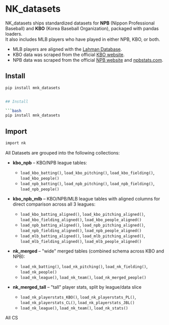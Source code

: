 # NK_datasets

NK_datasets ships standardized datasets for **NPB** (Nippon Professional Baseball) and **KBO** (Korea Baseball Organization), packaged with pandas loaders.  
It also includes MLB players who have played in either NPB, KBO, or both.

- MLB players are aligned with the [Lahman Database](https://sabr.org/lahman-database/).
- KBO data was scraped from the official [KBO website](https://www.koreabaseball.com/).
- NPB data was scraped from the official [NPB website](https://npb.jp/eng/) and [npbstats.com](http://npbstats.com/eng/).

## Install

````bash
pip install mnk_datasets


## Install

```bash
pip install mnk_datasets
````

## Import

```bash
import nk
```

All Datasets are grouped into the following collections:

- **kbo_npb** – KBO/NPB league tables:

  - `load_kbo_batting()`, `load_kbo_pitching()`, `load_kbo_fielding()`, `load_kbo_people()`
  - `load_npb_batting()`, `load_npb_pitching()`, `load_npb_fielding()`, `load_npb_people()`

- **kbo_npb_mlb** – KBO/NPB/MLB league tables with aligned columns for direct comparison across all 3 leagues:

  - `load_kbo_batting_aligned()`, `load_kbo_pitching_aligned()`, `load_kbo_fielding_aligned()`, `load_kbo_people_aligned()`
  - `load_npb_batting_aligned()`, `load_npb_pitching_aligned()`, `load_npb_fielding_aligned()`, `load_npb_people_aligned()`
  - `load_mlb_batting_aligned()`, `load_mlb_pitching_aligned()`, `load_mlb_fielding_aligned()`, `load_mlb_people_aligned()`

- **nk_merged** – "wide" merged tables (combined schema across KBO and NPB):

  - `load_nk_batting()`, `load_nk_pitching()`, `load_nk_fielding()`, `load_nk_people()`
  - `load_nk_league()`, `load_nk_team()`, `load_nk_merged_people()`

- **nk_merged_tall** – "tall" player stats, split by league/data slice
  - `load_nk_playerstats_KBO()`, `load_nk_playerstats_PL()`, `load_nk_playerstats_CL()`, `load_nk_playerstats_JBL()`
  - `load_nk_league()`, `load_nk_team()`, `load_nk_stats()`

All CS
